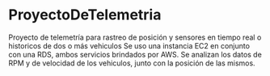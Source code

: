 # ProyectoDeTelemetria
Proyecto de telemetría para rastreo de posición y sensores en tiempo real o historicos de dos o más vehiculos
Se uso una instancia EC2 en conjunto con una RDS, ambos servicios brindados por AWS. Se analizan los datos de RPM y de velocidad de los vehiculos, junto con la posición de las mismos.
